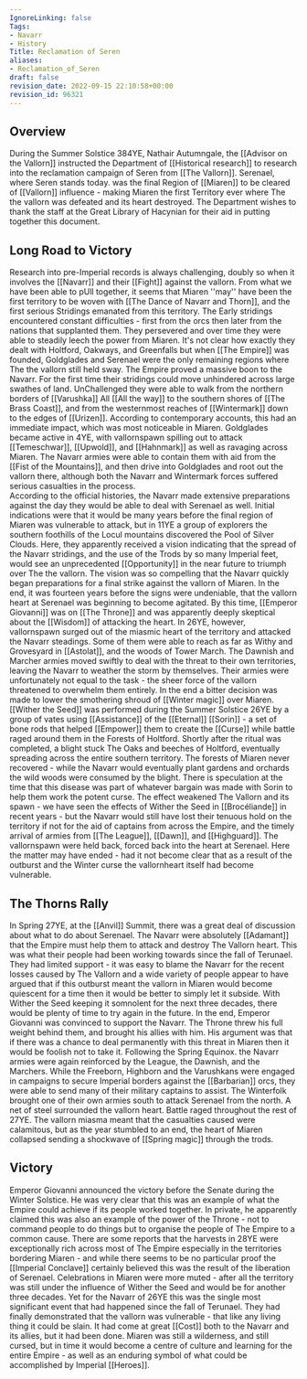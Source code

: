 ```yaml
---
IgnoreLinking: false
Tags:
- Navarr
- History
Title: Reclamation of Seren
aliases:
- Reclamation_of_Seren
draft: false
revision_date: 2022-09-15 22:10:58+00:00
revision_id: 96321
---
```


## Overview
During the Summer Solstice 384YE, Nathair Autumngale, the [[Advisor on the Vallorn]] instructed the Department of [[Historical research]] to research into the reclamation campaign of Seren from [[The Vallorn]]. Serenael, where Seren stands today. was the final Region of [[Miaren]] to be cleared of [[Vallorn]] influence - making Miaren the first Territory ever where The the vallorn was defeated and its heart destroyed. The Department wishes to thank the staff at the Great Library of Hacynian for their aid in putting together this document.
## Long Road to Victory
Research into pre-Imperial records is always challenging, doubly so when it involves the [[Navarr]] and their [[Fight]] against the vallorn. From what we have been able to pUll together, it seems that Miaren ''may'' have been the first territory to be woven with [[The Dance of Navarr and Thorn]], and the first serious Stridings emanated from this territory. The Early stridings encountered constant difficulties - first from the orcs then later from the nations that supplanted them. They persevered and over time they were able to steadily leech the power from Miaren. It's not clear how exactly they dealt with Holtford, Oakways, and Greenfalls but when [[The Empire]] was founded, Goldglades and Serenael were the only remaining regions where The the vallorn still held sway.
The Empire proved a massive boon to the Navarr. For the first time their stridings could move unhindered across large swathes of land. UnChallenged they were able to walk from the northern borders of [[Varushka]] All [[All the way]] to the southern shores of [[The Brass Coast]], and from the westernmost reaches of [[Wintermark]] down to the edges of [[Urizen]]. According to contemporary accounts, this had an immediate impact, which was most noticeable in Miaren. Goldglades became active in 4YE, with vallornspawn spilling out to attack [[Temeschwar]], [[Upwold]], and [[Hahnmark]] as well as ravaging across Miaren. The Navarr armies were able to contain them with aid from the [[Fist of the Mountains]], and then drive into Goldglades and root out the vallorn there, although both the Navarr and Wintermark forces suffered serious casualties in the process.  
According to the official histories, the Navarr made extensive preparations against the day they would be able to deal with Serenael as well. Initial indications were that it would be many years before the final region of Miaren was vulnerable to attack, but in 11YE a group of explorers the southern foothills of the Locul mountains discovered the Pool of Silver Clouds. Here, they apparently received a vision indicating that the spread of the Navarr stridings, and the use of the Trods by so many Imperial feet, would see an unprecedented [[Opportunity]] in the near future to triumph over The the vallorn. The vision was so compelling that the Navarr quickly began preparations for a final strike against the vallorn of Miaren.
In the end, it was fourteen years before the signs were undeniable, that the vallorn heart at Serenael was beginning to become agitated. By this time, [[Emperor Giovanni]] was on [[The Throne]] and was apparently deeply skeptical about the [[Wisdom]] of attacking the heart. In 26YE, however, vallornspawn surged out of the miasmic heart of the territory and attacked the Navarr steadings. Some of them were able to reach as far as Withy and Grovesyard in [[Astolat]], and the woods of Tower March. The Dawnish and Marcher armies moved swiftly to deal with the threat to their own territories, leaving the Navarr to weather the storm by themselves. Their armies were unfortunately not equal to the task - the sheer force of the vallorn threatened to overwhelm them entirely.
In the end a bitter decision was made to lower the smothering shroud of [[Winter magic]] over Miaren. [[Wither the Seed]] was performed during the Summer Solstice 26YE by a group of vates using [[Assistance]] of the [[Eternal]] [[Sorin]] - a set of bone rods that helped [[Empower]] them to create the [[Curse]] while battle raged around them in the Forests of Holtford. Shortly after the ritual was completed, a blight stuck The Oaks and beeches of Holtford, eventually spreading across the entire southern territory. The forests of Miaren never recovered - while the Navarr would eventually plant gardens and orchards the wild woods were consumed by the blight. There is speculation at the time that this disease was part of whatever bargain was made with Sorin to help them work the potent curse.
The effect weakened The Vallorn and its spawn - we have seen the effects of Wither the Seed in [[Brocéliande]] in recent years - but the Navarr would still have lost their tenuous hold on the territory if not for the aid of captains from across the Empire, and the timely arrival of armies from [[The League]], [[Dawn]], and [[Highguard]]. The vallornspawn were held back, forced back into the heart at Serenael. Here the matter may have ended - had it not become clear that as a result of the outburst and the Winter curse the vallornheart itself had become vulnerable.
## The Thorns Rally
In Spring 27YE, at the [[Anvil]] Summit, there was a great deal of discussion about what to do about Serenael. The Navarr were absolutely [[Adamant]] that the Empire must help them to attack and destroy The Vallorn heart. This was what their people had been working towards since the fall of Terunael. They had limited support - it was easy to blame the Navarr for the recent losses caused by The Vallorn and a wide variety of people appear to have argued that if this outburst meant the vallorn in Miaren would become quiescent for a time then it would be better to simply let it subside. With Wither the Seed keeping it somnolent for the next three decades, there would be plenty of time to try again in the future.
In the end, Emperor Giovanni was convinced to support the Navarr. The Throne threw his full weight behind them, and brought his allies with him. His argument was that if there was a chance to deal permanently with this threat in Miaren then it would be foolish not to take it. Following the Spring Equinox. the Navarr armies were again reinforced by the League, the Dawnish, and the Marchers. While the Freeborn, Highborn and the Varushkans were engaged in campaigns to secure Imperial borders against the [[Barbarian]] orcs, they were able to send many of their military captains to assist. The Winterfolk brought one of their own armies south to attack Serenael from the north. A net of steel surrounded the vallorn heart. Battle raged throughout the rest of 27YE. The vallorn miasma meant that the casualties caused were calamitous, but as the year stumbled to an end, the heart of Miaren collapsed sending a shockwave of [[Spring magic]] through the trods.
## Victory
Emperor Giovanni announced the victory before the Senate during the Winter Solstice. He was very clear that this was an example of what the Empire could achieve if its people worked together. In private, he apparently claimed this was also an example of the power of the Throne - not to command people to do things but to organise the people of The Empire to a common cause. There are some reports that the harvests in 28YE were exceptionally rich across most of The Empire especially in the territories bordering Miaren - and while there seems to be no particular proof the [[Imperial Conclave]] certainly believed this was the result of the liberation of Serenael.
Celebrations in Miaren were more muted - after all the territory was still under the influence of Wither the Seed and would be for another three decades. Yet for the Navarr of 26YE this was the single most significant event that had happened since the fall of Terunael. They had finally demonstrated that the vallorn was vulnerable - that like any living thing it could be slain. It had come at great [[Cost]] both to the Navarr and its allies, but it had been done. Miaren was still a wilderness, and still cursed, but in time it would become a centre of culture and learning for the entire Empire - as well as an enduring symbol of what could be accomplished by Imperial [[Heroes]].